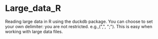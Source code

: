 # Large_data_R
Reading large data in R using the duckdb package. You can choose to set your own delimiter: you are not restricted. e.g.,(",", ";"). This is easy when working with large data files.
